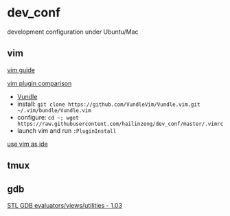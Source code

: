 # dev_conf
development configuration under Ubuntu/Mac

## vim
[vim guide](https://scotch.io/tutorials/getting-started-with-vim-an-interactive-guide)

[vim plugin comparison](http://vim-wiki.mawercer.de/wiki/topic/vim%20plugin%20managment.html)

* [Vundle](https://github.com/gmarik/Vundle.vim)
 * install: `git clone https://github.com/VundleVim/Vundle.vim.git ~/.vim/bundle/Vundle.vim`
 * configure: `cd ~; wget https://raw.githubusercontent.com/hailinzeng/dev_conf/master/.vimrc`
 * launch vim and run `:PluginInstall`

[use vim as ide](https://github.com/yangyangwithgnu/use_vim_as_ide)

## tmux

## gdb

[STL GDB evaluators/views/utilities - 1.03](https://gist.githubusercontent.com/skyscribe/3978082/raw/9ec52a76f6793ac9ad12fae11c10db458b64e79b/.gdbinit)
